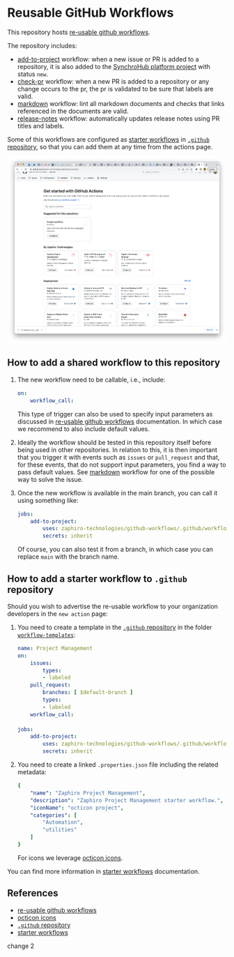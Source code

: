 # Reusable GitHub Workflows

This repository hosts [re-usable github workflows][re-usable-github-workflows].

The repository includes:

- [add-to-project](.github/workflows/add-to-project.yaml) workflow: when a new
  issue or PR is added to a repository, it is also added to the [SynchroHub
  platform project](https://github.com/orgs/zaphiro-technologies/projects/2)
  with status `new`.
- [check-pr](.github/workflows/check-pr.yaml) workflow: when a new
  PR is added to a repository or any change occurs to the pr, the pr is
  validated to be sure that labels are valid.
- [markdown](.github/workflows/markdown.yaml) workflow: lint all markdown
  documents and checks that links referenced in the documents are valid.
- [release-notes](.github/workflows/release-notes.yaml) workflow: automatically
  updates release notes using PR titles and labels.

Some of this workflows are configured as [starter workflows][starter-workflows]
in [`.github` repository][.github], so that you can add them at any time from
the actions page.

![Starter Actions](./screenshot.png)

## How to add a shared workflow to this repository

1. The new workflow need to be callable, i.e., include:

    ```yaml
    on:
        workflow_call:
    ```

    This type of trigger can also be used to specify input parameters as
    discussed in [re-usable github workflows][re-usable-github-workflows]
    documentation. In which case we recommend to also include default values.

1. Ideally the workflow should be tested in this repository itself before
   being used in other repositories. In relation to this, it is then important
   that you trigger it with events such as `issues` or `pull_request` and that,
   for these events, that do not support input parameters, you find a way to
   pass default values. See [markdown](.github/workflows/markdown.yaml) workflow
   for one of the possible way to solve the issue.

1. Once the new workflow is available in the main branch, you can call it using
   something like:

    ```yaml
    jobs:
        add-to-project:
            uses: zaphiro-technologies/github-workflows/.github/workflows/add-to-project.yaml@main
            secrets: inherit
    ```

    Of course, you can also test it from a branch, in which case you can replace
    `main` with the branch name.

## How to add a starter workflow to `.github` repository

Should you wish to advertise the re-usable workflow to your organization
developers in the `new action` page:

1. You need to create a template in the [`.github` repository][.github] in the
   folder [`workflow-templates`](https://github.com/zaphiro-technologies/.github/tree/main/workflow-templates):

    ```yaml
    name: Project Management
    on:
        issues:
            types:
            - labeled
        pull_request:
            branches: [ $default-branch ]
            types:
            - labeled
        workflow_call:

    jobs:
        add-to-project:
            uses: zaphiro-technologies/github-workflows/.github/workflows/add-to-project.yaml@main
            secrets: inherit
    ```

1. You need to create a linked `.properties.json` file including the related
   metadata:

    ```yaml
    {
        "name": "Zaphiro Project Management",
        "description": "Zaphiro Project Management starter workflow.",
        "iconName": "octicon project",
        "categories": [
            "Automation",
            "utilities"
        ]
    }
    ```

    For icons we leverage [octicon icons][octicon].

You can find more information in [starter workflows][starter-workflows]
documentation.

## References

- [re-usable github workflows][re-usable-github-workflows]
- [octicon icons][octicon]
- [`.github` repository][.github]
- [starter workflows][starter-workflows]

[re-usable-github-workflows]: https://docs.github.com/en/actions/using-workflows/reusing-workflows
[octicon]: https://primer.style/design/foundations/icons/
[.github]: https://github.com/zaphiro-technologies/.github
[starter-workflows]: https://docs.github.com/en/actions/using-workflows/creating-starter-workflows-for-your-organization

change 2
